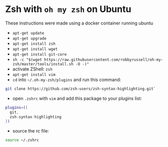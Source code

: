 # Zsh with `oh my zsh` on Ubuntu

These instructions were made using a docker container running ubuntu 

- `apt-get update`
- `apt-get upgrade`
- `apt-get install zsh`
- `apt-get install wget`
- `apt-get install git-core`
- `sh -c "$(wget https://raw.githubusercontent.com/robbyrussell/oh-my-zsh/master/tools/install.sh -O -)"`
- activate ZShell: `zsh`
- `apt-get install vim`
- `cd` into `~/.oh-my-zsh/plugins` and run this command:

```bash
git clone https://github.com/zsh-users/zsh-syntax-highlighting.git`
```
- open `.zshrc` with `vim` and add this package to your plugins list:

```zsh
plugins=([
  git,
  zsh-syntax-highlighting
])
```
- source the rc file:
```bash
source ~/.zshrc
```


